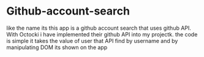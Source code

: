 # Github-account-search

like the name its this app is a github account search that uses github API.
With Octocki i have implemented their github API into my projectk.
the code is simple it takes the value of user that API find by username and by manipulating DOM its shown on the app
